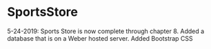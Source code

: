 # SportsStore
5-24-2019: Sports Store is now complete through chapter 8.
Added a database that is on a Weber hosted server.
Added Bootstrap CSS 
